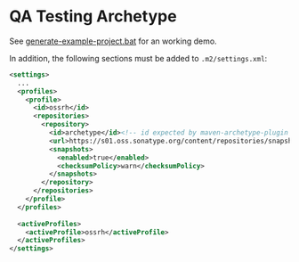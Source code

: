 # QA Testing Archetype

See [generate-example-project.bat](generate-example-project.bat) for an working demo.

In addition, the following sections must be added to `.m2/settings.xml`:

```xml
<settings>
  ...
  <profiles>
    <profile>
      <id>ossrh</id>
      <repositories>
        <repository>
          <id>archetype</id><!-- id expected by maven-archetype-plugin to avoid fetching from everywhere -->
          <url>https://s01.oss.sonatype.org/content/repositories/snapshots</url>
          <snapshots>
            <enabled>true</enabled>
            <checksumPolicy>warn</checksumPolicy>
          </snapshots>
        </repository>
      </repositories>
    </profile>
  </profiles>
  
  <activeProfiles>
    <activeProfile>ossrh</activeProfile>
  </activeProfiles>
</settings>
```
